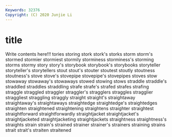 ```yaml
---
Keywords: 32376
Copyright: (C) 2020 Junjie Li
---
```


# title

Write contents here!!!
tories 
storing 
stork
stork's 
storks 
storm 
storm's 
stormed 
stormier 
stormiest 
stormily 
storminess 
storminess's
storming 
storms 
stormy 
story 
story's 
storybook 
storybook's 
storybooks 
storyteller 
storyteller's
storytellers 
stout 
stout's 
stouter 
stoutest 
stoutly 
stoutness 
stoutness's 
stove 
stove's
stovepipe 
stovepipe's 
stovepipes 
stoves 
stow 
stowaway 
stowaway's 
stowaways 
stowed 
stowing
stows 
straddle 
straddle's 
straddled 
straddles 
straddling 
strafe 
strafe's 
strafed 
strafes
strafing 
straggle 
straggled 
straggler 
straggler's 
stragglers 
straggles 
stragglier 
straggliest 
straggling
straggly 
straight 
straight's 
straightaway 
straightaway's 
straightaways 
straightedge 
straightedge's 
straightedges 
straighten
straightened 
straightening 
straightens 
straighter 
straightest 
straightforward 
straightforwardly 
straightjacket 
straightjacket's 
straightjacketed
straightjacketing 
straightjackets 
straightness 
straightness's 
straights 
strain 
strain's 
strained 
strainer 
strainer's
strainers 
straining 
strains 
strait 
strait's 
straiten 
straitened 
